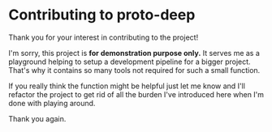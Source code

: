 # Contributing to proto-deep

Thank you for your interest in contributing to the project!

I'm sorry, this project is **for demonstration purpose only.** It serves me as a playground
helping to setup a development pipeline for a bigger project. That's why it contains so many
tools not required for such a small function.

If you really think the function might be helpful just let me know and I'll refactor the
project to get rid of all the burden I've introduced here when I'm done with playing around.

Thank you again.
